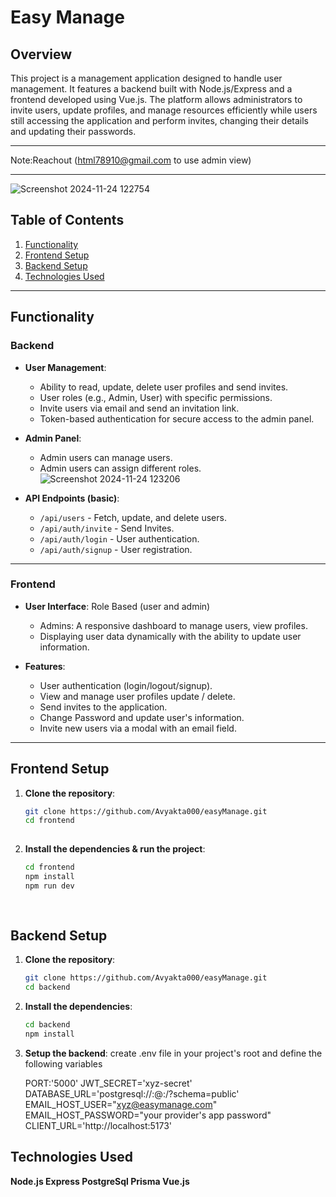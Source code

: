 # Easy Manage

## Overview

This project is a management application designed to handle user management. It features a backend built with Node.js/Express and a frontend developed using Vue.js. The platform allows administrators to invite users, update profiles, and manage resources efficiently while users still accessing the application and perform invites, changing their details and updating their passwords.

---
Note:Reachout (html78910@gmail.com to use admin view)

---
![Screenshot 2024-11-24 122754](https://github.com/user-attachments/assets/438590f3-6323-4fe6-abdb-8c98bdabdbac)

## Table of Contents

1. [Functionality](#functionality)
2. [Frontend Setup](#frontend-setup)
3. [Backend Setup](#backend-setup)
4. [Technologies Used](#technologies-used)

---

## Functionality

### Backend

- **User Management**: 
  - Ability to read, update, delete user profiles and send invites.
  - User roles (e.g., Admin, User) with specific permissions.
  - Invite users via email and send an invitation link.
  - Token-based authentication for secure access to the admin panel.
  
- **Admin Panel**:
  - Admin users can manage users.
  - Admin users can assign different roles.
  ![Screenshot 2024-11-24 123206](https://github.com/user-attachments/assets/ace8e0d8-f89f-4e4f-b792-a08147e2e015)

- **API Endpoints (basic)**:
  - `/api/users` - Fetch, update, and delete users.
  - `/api/auth/invite` - Send Invites.
  - `/api/auth/login` - User authentication.
  - `/api/auth/signup` - User registration.

---

### Frontend

- **User Interface**: Role Based (user and admin)
  - Admins: A responsive dashboard to manage users, view profiles.
  - Displaying user data dynamically with the ability to update user information.
  
- **Features**:
  - User authentication (login/logout/signup).
  - View and manage user profiles update / delete.
  - Send invites to the application.
  - Change Password and update user's information.
  - Invite new users via a modal with an email field.

---

## Frontend Setup

1. **Clone the repository**:
   ```bash
   git clone https://github.com/Avyakta000/easyManage.git
   cd frontend
  
2. **Install the dependencies & run the project**:
   ```bash
   cd frontend
   npm install
   npm run dev
  
  

## Backend Setup

1. **Clone the repository**:
   ```bash
   git clone https://github.com/Avyakta000/easyManage.git
   cd backend

2. **Install the dependencies**:
   ```bash
   cd backend
   npm install

3. **Setup the backend**:
   create .env file in your project's root and define the following variables

   PORT:'5000'
   JWT_SECRET='xyz-secret'
   DATABASE_URL='postgresql://<username>:<password>@<host>:<port>/<database>?schema=public'
   EMAIL_HOST_USER="xyz@easymanage.com"
   EMAIL_HOST_PASSWORD="your provider's app password"
   CLIENT_URL='http://localhost:5173'

## Technologies Used
   **Node.js Express PostgreSql Prisma Vue.js**




